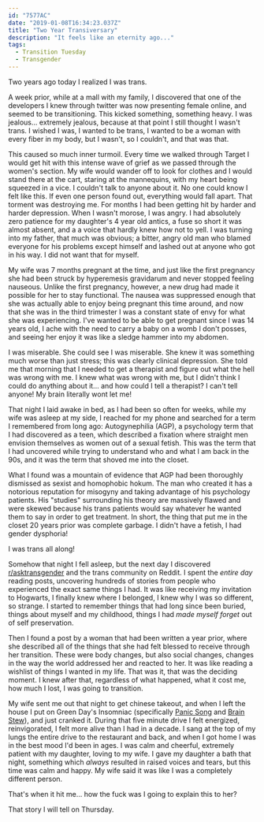 ```yaml
---
id: "7577AC"
date: "2019-01-08T16:34:23.037Z"
title: "Two Year Transiversary"
description: "It feels like an eternity ago..."
tags:
  - Transition Tuesday
  - Transgender
---
```

Two years ago today I realized I was trans.

A week prior, while at a mall with my family, I discovered that one of the developers I knew through twitter was now presenting female online, and seemed to be transitioning. This kicked something, something heavy. I was jealous... extremely jealous, because at that point I still thought I wasn't trans. I wished I was, I wanted to be trans, I wanted to be a woman with every fiber in my body, but I wasn't, so I couldn't, and that was that.

This caused so much inner turmoil. Every time we walked through Target I would get hit with this intense wave of grief as we passed through the women's section. My wife would wander off to look for clothes and I would stand there at the cart, staring at the mannequins, with my heart being squeezed in a vice. I couldn't talk to anyone about it. No one could know I felt like this. If even one person found out, everything would fall apart. That torment was destroying me. For months I had been getting hit by harder and harder depression. When I wasn't morose, I was angry. I had absolutely zero patience for my daughter's 4 year old antics, a fuse so short it was almost absent, and a a voice that hardly knew how not to yell. I was turning into my father, that much was obvious; a bitter, angry old man who blamed everyone for his problems except himself and lashed out at anyone who got in his way. I did not want that for myself.

My wife was 7 months pregnant at the time, and just like the first pregnancy she had been struck by hyperemesis gravidarum and never stopped feeling nauseous. Unlike the first pregnancy, however, a new drug had made it possible for her to stay functional. The nausea was suppressed enough that she was actually able to enjoy being pregnant this time around, and now that she was in the third trimester I was a constant state of envy for what she was experiencing. I've wanted to be able to get pregnant since I was 14 years old, I ache with the need to carry a baby on a womb I don't posses, and seeing her enjoy it was like a sledge hammer into my abdomen.

I was miserable. She could see I was miserable. She knew it was something much worse than just stress; this was clearly clinical depression. She told me that morning that I needed to get a therapist and figure out what the hell was wrong with me. I knew what was wrong with me, but I didn't think I could do anything about it... and how could I tell a therapist? I can't tell anyone! My brain literally wont let me!

That night I laid awake in bed, as I had been so often for weeks, while my wife was asleep at my side, I reached for my phone and searched for a term I remembered from long ago: Autogynephilia (AGP), a psychology term that I had discovered as a teen, which described a fixation where straight men envision themselves as women out of a sexual fetish. This was the term that I had uncovered while trying to understand who and what I am back in the 90s, and it was the term that shoved me into the closet.

What I found was a mountain of evidence that AGP had been thoroughly dismissed as sexist and homophobic hokum. The man who created it has a notorious reputation for misogyny and taking advantage of his psychology patients. His "studies" surrounding his theory are massively flawed and were skewed because his trans patients would say whatever he wanted them to say in order to get treatment. In short, the thing that put me in the closet 20 years prior was complete garbage. I didn't have a fetish, I had gender dysphoria!

I was trans all along!

Somehow that night I fell asleep, but the next day I discovered [r/asktransgender](https://reddit.com/r/asktransgender) and the trans community on Reddit. I spent the _entire day_ reading posts, uncovering hundreds of stories from people who experienced the exact same things I had. It was like receiving my invitation to Hogwarts, I finally knew where I belonged, I knew why I was so different, so strange. I started to remember things that had long since been buried, things about myself and my childhood, things I had _made myself forget_ out of self preservation.

Then I found a post by a woman that had been written a year prior, where she described all of the things that she had felt blessed to receive through her transition. These were body changes, but also social changes, changes in the way the world addressed her and reacted to her. It was like reading a wishlist of things I wanted in my life. That was it, that was the deciding moment. I knew after that, regardless of what happened, what it cost me, how much I lost, I was going to transition.

My wife sent me out that night to get chinese takeout, and when I left the house I put on Green Day's Insomniac (specifically [Panic Song](https://www.youtube.com/watch?v=fPN-vp-quOs) and [Brain Stew](https://www.youtube.com/watch?v=UNq9gmY_Oz4)), and just cranked it. During that five minute drive I felt energized, reinvigorated, I felt more alive than I had in a decade. I sang at the top of my lungs the entire drive to the restaurant and back, and when I got home I was in the best mood I'd been in ages. I was calm and cheerful, extremely patient with my daughter, loving to my wife. I gave my daughter a bath that night, something which _always_ resulted in raised voices and tears, but this time was calm and happy. My wife said it was like I was a completely different person.

That's when it hit me... how the fuck was I going to explain this to her?

That story I will tell on Thursday.
